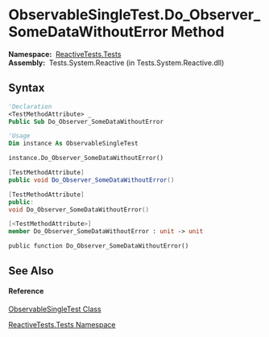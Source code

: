 # ObservableSingleTest.Do\_Observer\_SomeDataWithoutError Method

**Namespace:**  [ReactiveTests.Tests](ReactiveTests.Tests\ReactiveTests.Tests.md)  
**Assembly:**  Tests.System.Reactive (in Tests.System.Reactive.dll)

## Syntax

```vb
'Declaration
<TestMethodAttribute> _
Public Sub Do_Observer_SomeDataWithoutError
```

```vb
'Usage
Dim instance As ObservableSingleTest

instance.Do_Observer_SomeDataWithoutError()
```

```csharp
[TestMethodAttribute]
public void Do_Observer_SomeDataWithoutError()
```

```c++
[TestMethodAttribute]
public:
void Do_Observer_SomeDataWithoutError()
```

```fsharp
[<TestMethodAttribute>]
member Do_Observer_SomeDataWithoutError : unit -> unit 
```

```jscript
public function Do_Observer_SomeDataWithoutError()
```

## See Also

#### Reference

[ObservableSingleTest Class](ObservableSingleTest\ObservableSingleTest.md)

[ReactiveTests.Tests Namespace](ReactiveTests.Tests\ReactiveTests.Tests.md)




